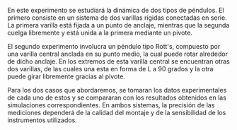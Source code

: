 
En este experimento se estudiará la dinámica de dos tipos de péndulos. El primero consiste en un sistema de dos varillas rígidas conectadas en serie. La primera varilla está fijada a un punto de anclaje, mientras que la segunda cuelga libremente y está unida a la primera mediante un pivote.

El segundo experimento involucra un péndulo tipo Rott's, compuesto por una varilla central anclada en su punto medio, la cual puede rotar alrededor de dicho anclaje. En los extremos de esta varilla central se encuentran otras dos varillas, de las cuales una esta en forma de L a 90 grados y la otra puede girar libremente gracias al pivote.

Para los dos casos que abordaremos, se tomaran los datos experimentales de cada uno de estos y se compararan con los resultados obtenidos en las simulaciones correspondientes. En ambos sistemas, la precisión de las mediciones dependerá de la calidad del montaje y de la sensibilidad de los instrumentos utilizados.
